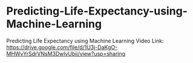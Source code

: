# Predicting-Life-Expectancy-using-Machine-Learning
Predicting Life Expectancy using Machine Learning
Video Link: https://drive.google.com/file/d/1U3j-DaKgO-MHWvYrSdrVNsM3DwlvUbii/view?usp=sharing
